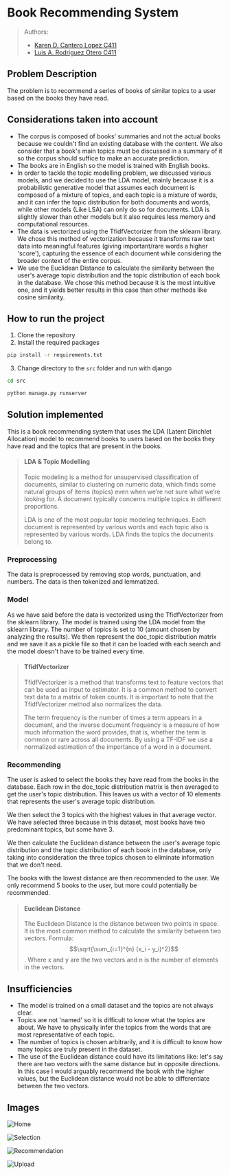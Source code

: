 # Book Recommending System 

> Authors:
> - [Karen D. Cantero Lopez C411](https://github.com/karendcl)
> - [Luis A. Rodriguez Otero C411](https://github.com/Drackaro)

## Problem Description
The problem is to recommend a series of books of similar
topics to a user based on the books they have read.

## Considerations taken into account

- The corpus is composed of books' summaries and not the actual books because we couldn't find an existing database with the content.
We also consider that a book's main topics must be discussed in a summary of it so the corpus should suffice to make an accurate prediction.
- The books are in English so the model is trained with English books.
- In order to tackle the topic modelling problem, we discussed various models, and we decided to use the LDA model, mainly because it is a probabilistic generative model that assumes each document is composed of a mixture of topics, and each topic is a mixture of words, and it can infer the topic distribution for both documents and words, while other models (Like LSA) can only do so for documents. LDA is slightly slower than other models but it also requires less memory and computational resources.
- The data is vectorized using the TfidfVectorizer from the sklearn library. We chose this method of vectorization because it transforms raw text data into meaningful features (giving important/rare words a higher 'score'), capturing the essence of each document while considering the broader context of the entire corpus.
- We use the Euclidean Distance to calculate the similarity between the user's average topic distribution and the topic distribution of each book in the database. We chose this method because it is the most intuitive one, and it yields better results in this case than other methods like cosine similarity.


## How to run the project
1. Clone the repository
2. Install the required packages
```bash
pip install -r requirements.txt
```
3. Change directory to the `src` folder and run with django
```bash
cd src
```
```bash
python manage.py runserver
```

## Solution implemented
This is a book recommending system that uses the LDA (Latent Dirichlet Allocation) 
model to recommend books to users based on the books they have read and the topics that 
are present in the books.

> #### LDA & Topic Modelling
>Topic modeling is a method for unsupervised classification of documents, similar to 
clustering on numeric data, which finds some natural groups of items (topics) even when 
we’re not sure what we’re looking for. A document typically concerns multiple topics in
different proportions.
>
>LDA is one of the most popular topic modeling techniques. Each document is represented by various words 
and each topic also is represented by various words. LDA finds the topics the documents belong to.

### Preprocessing
The data is preprocessed by removing stop words, punctuation, and numbers. The data is then tokenized and
lemmatized.

### Model
As we have said before the data is vectorized using the TfidfVectorizer from the sklearn library.
The model is trained using the LDA model from the sklearn library. The number of topics is set to 10
(amount chosen by analyzing the results).
We then represent the doc_topic distribution matrix and we save it as a pickle file so that it can be loaded with each search and the model doesn't have to be trained every time.

> #### TfidfVectorizer
> TfidfVectorizer is a method that transforms text to feature vectors that can be used as input to estimator.
> It is a common method to convert text data to a matrix of token counts. It is important to note that the TfidfVectorizer
> method also normalizes the data.
> 
> The term frequency is the number of times a term appears in a document, and the inverse document frequency is a measure of how much information the word provides, that is, whether the term is common or rare across all documents.
> By using a TF-IDF we use a normalized estimation of the importance of a word in a document.


### Recommending
The user is asked to select the books they have read from the books in the database.
Each row in the doc_topic distribution matrix is then averaged to get the user's topic distribution.
This leaves us with a vector of 10 elements that represents the user's average topic distribution.

We then select the 3 topics with the highest values in that average vector. We have selected three because in this dataset, most books have two predominant topics, but some have 3.

We then calculate the Euclidean distance between the user's average topic distribution and the topic distribution of each book in the database, only taking into consideration the three topics chosen to eliminate information that we don't need.

The books with the lowest distance are then recommended to the user. We only recommend 5 books to the user, but more could potentially be recommended.

> #### Euclidean Distance
> The Euclidean Distance is the distance between two points in space. It is the most common method to calculate the similarity between two vectors.
> Formula: $$\sqrt{\sum_{i=1}^{n} (x_i - y_i)^2}$$. Where x and y are the two vectors and n is the number of elements in the vectors.


## Insufficiencies
- The model is trained on a small dataset and the topics are not always clear.
- Topics are not 'named' so it is difficult to know what the topics are about. We have to physically infer the topics from the words that are most representative of each topic.
- The number of topics is chosen arbitrarily, and it is difficult to know how many topics are truly present in the dataset.
- The use of the Euclidean distance could have its limitations like: let's say there are two vectors with the same distance but in opposite directions. In this case I would arguably recommend the book with the higher values, but the Euclidean distance would not be able to differentiate between the two vectors.

## Images

![Home](https://i.postimg.cc/13q825Jt/Screenshot-2024-02-07-231419.png)

![Selection](https://i.postimg.cc/qMWMW93C/Screenshot-2024-02-06-203104.png)

![Recommendation](https://i.postimg.cc/yYD8QVkH/Screenshot-2024-02-06-203202.png)

![Upload](https://i.postimg.cc/ZKnCG8sX/Screenshot-2024-02-06-203239.png)













  
